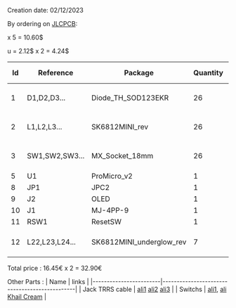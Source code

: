 Creation date: 02/12/2023


By ordering on [JLCPCB](https://cart.jlcpcb.com/quote?orderType=1&stencilLayer=2&stencilWidth=100&stencilLength=100&stencilCounts=5):

x 5 = 10.60$

u = 2.12$ x 2 = 4.24$


| Id | Reference | Package | Quantity | Designation | Supplier and ref | Ali price |
|----|-----------|---------|----------|------------|-------------------|------|
| 1  | D1,D2,D3...| Diode_TH_SOD123EKR | 26 | D |  [aliexpress](https://fr.aliexpress.com/item/1005003631407506.html?spm=a2g0o.order_list.order_list_main.10.6f255e5bMe6RnY&gatewayAdapt=glo2fra) , [TME](https://www.tme.eu/fr/details/1n5711w-7-f/diodes-schottky-smd/diodes-incorporated/) | 0.0546€ x 26 = 1.42€ |
| 2  | L1,L2,L3...| SK6812MINI_rev | 26 | SK6812MINI |  [aliexpress](https://fr.aliexpress.com/item/1005003021596311.html?spm=a2g0o.order_list.order_list_main.20.6f255e5bMe6RnY&gatewayAdapt=glo2fra) | 0.0704€ x 26 = 1.83€ |
| 3  | SW1,SW2,SW3...| MX_Socket_18mm | 26 | SW_PUSH | [aliexpress](https://fr.aliexpress.com/item/1005003873653184.html?spm=a2g0o.order_list.order_list_main.55.6f255e5bMe6RnY&gatewayAdapt=glo2fra)  | 0.1285€ x 26 = 3.34€ |
| 5  | U1 | ProMicro_v2 | 1 | ProMicro | [aliexpress](https://fr.aliexpress.com/item/1005003622414316.html?spm=a2g0o.order_list.order_list_main.26.6f255e5bMe6RnY&gatewayAdapt=glo2fra)  | 6.155€ |
| 8  | JP1 | JPC2 | 1 |  1X4Pin | [aliexpress](https://fr.aliexpress.com/item/4000979967513.html?spm=a2g0o.productlist.main.15.5b3f66e9o9m0cy&algo_pvid=850782ff-bfc7-4801-b06f-c64a524add1d&algo_exp_id=850782ff-bfc7-4801-b06f-c64a524add1d-7&pdp_ext_f=%7B%22sku_id%22%3A%2210000013144422246%22%7D&pdp_npi=3%40dis%21EUR%210.95%210.91%21%21%21%21%21%4021227e5116761981638552814d0652%2110000013144422246%21sea%21FR%212090266028&curPageLogUid=i54TIsZb6YSi)  | 0.182€ |
| 9  | J2 | OLED | 1 | OLED |  [aliexpress](https://fr.aliexpress.com/item/33024849277.html?spm=a2g0o.order_list.order_list_main.288.3e135e5bkwqkdx&gatewayAdapt=glo2fra) | 3.10€ |
| 10 | J1 | MJ-4PP-9 | 1 | MJ-4PP-9 |  [aliexpress](https://fr.aliexpress.com/item/33029465106.html?spm=a2g0o.order_list.order_list_main.253.3e135e5bkwqkdx&gatewayAdapt=glo2fra) | 0.246€ |
| 11 | RSW1 | ResetSW | 1 | SW_PUSH | [aliexpress](https://fr.aliexpress.com/item/1005004067514307.html?spm=a2g0o.productlist.main.1.73f16315tgnplA&algo_pvid=d4307642-89a4-423d-b78d-a7bb9a884aa8&algo_exp_id=d4307642-89a4-423d-b78d-a7bb9a884aa8-0&pdp_ext_f=%7B%22sku_id%22%3A%2212000027928467484%22%7D&pdp_npi=3%40dis%21EUR%210.52%210.46%21%21%21%21%21%40211bea0816761983658792786d0728%2112000027928467484%21sea%21FR%212090266028&curPageLogUid=7tFJg1Tj6lU0)  | 0.137€ |
| 12 | L22,L23,L24... | SK6812MINI_underglow_rev | 7 | SK6812MINI |  [aliexpress](https://fr.aliexpress.com/item/1005003021596311.html?spm=a2g0o.order_list.order_list_main.20.3e135e5bkwqkdx&gatewayAdapt=glo2fra) | 0.0704€ x 7 = 0.49€ |


Total price : 16.45€ x 2 = 32.90€

Other Parts :
| Name | links |
|------------------------|-----------------------------------------------|
| Jack TRRS cable | [ali1](https://fr.aliexpress.com/item/1005003415667083.html?spm=a2g0o.productlist.main.37.3441d84fbFu5Hf&algo_pvid=1adb3a47-ca94-434c-803d-4ccde599e237&algo_exp_id=1adb3a47-ca94-434c-803d-4ccde599e237-18&pdp_ext_f=%7B%22sku_id%22%3A%2212000025692890634%22%7D&pdp_npi=3%40dis%21EUR%212.14%211.81%21%21%21%21%21%4021227d8316762009574963433d0686%2112000025692890634%21sea%21FR%212090266028&curPageLogUid=nj2yMe0X7UII) [ali2](https://fr.aliexpress.com/item/33006667627.html?spm=a2g0o.productlist.main.25.3441d84fbFu5Hf&algo_pvid=db7c9240-7399-4f47-bad7-a78af453f498&algo_exp_id=db7c9240-7399-4f47-bad7-a78af453f498-12&pdp_ext_f=%7B%22sku_id%22%3A%2267037901505%22%7D&pdp_npi=3%40dis%21EUR%212.33%212.1%21%21%21%21%21%4021227e5116762010359954759d0652%2167037901505%21sea%21FR%212090266028&curPageLogUid=f0e0CcMaVshO) [ali3](https://fr.aliexpress.com/item/1005002888851426.html?spm=a2g0o.productlist.main.3.3441d84fbFu5Hf&algo_pvid=f9d24cf2-f17b-4ef0-a9a0-7f2f2ca77156&algo_exp_id=f9d24cf2-f17b-4ef0-a9a0-7f2f2ca77156-1&pdp_ext_f=%7B%22sku_id%22%3A%2212000022630947685%22%7D&pdp_npi=3%40dis%21EUR%213.8%212.66%21%21%21%21%21%40211bda9b16762013003935948d0706%2112000022630947685%21sea%21FR%212090266028&curPageLogUid=8BMH4jwvmLwd) |
| Switchs | [ali1](https://fr.aliexpress.com/item/1005003436102892.html?spm=a2g0o.order_list.order_list_main.223.34db5e5bkYd3Bk&gatewayAdapt=glo2fra), [ali Khail Cream](https://fr.aliexpress.com/item/1005003694230110.html?spm=a2g0o.productlist.main.1.5385245cS4FtLp&algo_pvid=043b18d1-9122-4b42-8289-2a2ee88619fe&algo_exp_id=043b18d1-9122-4b42-8289-2a2ee88619fe-0&pdp_ext_f=%7B%22sku_id%22%3A%2212000026831639163%22%7D&pdp_npi=3%40dis%21EUR%21177.39%2172.73%21%21%21%21%21%402102188b16762015218328204d070d%2112000026831639163%21sea%21FR%212090266028&curPageLogUid=lFpdV2qDqqbg) |
